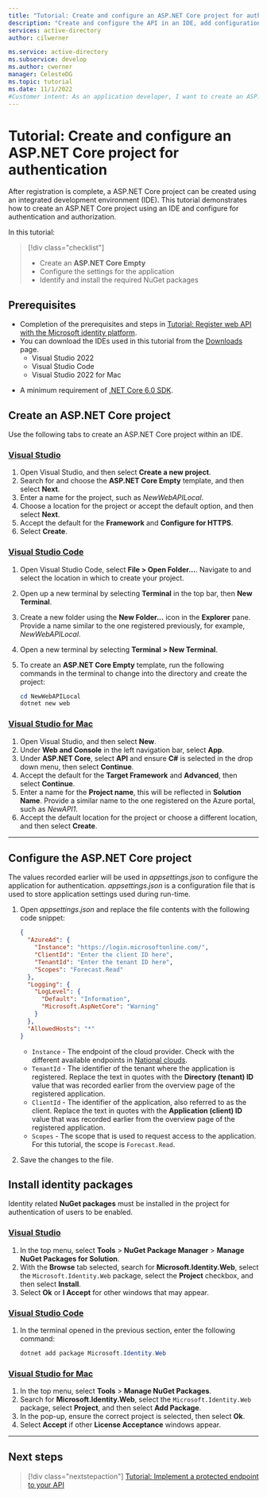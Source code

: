 ```yaml
---
title: "Tutorial: Create and configure an ASP.NET Core project for authentication"
description: "Create and configure the API in an IDE, add configuration for authentication and install required packages"
services: active-directory
author: cilwerner

ms.service: active-directory
ms.subservice: develop
ms.author: cwerner
manager: CelesteDG
ms.topic: tutorial
ms.date: 11/1/2022
#Customer intent: As an application developer, I want to create an ASP.NET Core project in an IDE, then configure it in such a way that I can add authentication with Azure AD.
---
```


# Tutorial: Create and configure an ASP.NET Core project for authentication

After registration is complete, a ASP.NET Core project can be created using an integrated development environment (IDE). This tutorial demonstrates how to create an ASP.NET Core project using an IDE and configure for authentication and authorization.

In this tutorial:

> [!div class="checklist"]
> * Create an **ASP.NET Core Empty**
> * Configure the settings for the application
> * Identify and install the required NuGet packages

## Prerequisites

* Completion of the prerequisites and steps in [Tutorial: Register web API with the Microsoft identity platform](web-api-tutorial-01-register-app.md).
* You can download the IDEs used in this tutorial from the [Downloads](https://visualstudio.microsoft.com/downloads) page.
  - Visual Studio 2022
  - Visual Studio Code
  - Visual Studio 2022 for Mac
- A minimum requirement of [.NET Core 6.0 SDK](https://dotnet.microsoft.com/download/dotnet).

## Create an ASP.NET Core project

Use the following tabs to create an ASP.NET Core project within an IDE.

### [Visual Studio](#tab/visual-studio)

1. Open Visual Studio, and then select **Create a new project**.
1. Search for and choose the **ASP.NET Core Empty** template, and then select **Next**.
1. Enter a name for the project, such as *NewWebAPILocal*.
1. Choose a location for the project or accept the default option, and then select **Next**.
1. Accept the default for the **Framework** and **Configure for HTTPS**.
1. Select **Create**.

### [Visual Studio Code](#tab/visual-studio-code)

1. Open Visual Studio Code, select **File > Open Folder...**. Navigate to and select the location in which to create your project.
1. Open up a new terminal by selecting **Terminal** in the top bar, then **New Terminal**.
1. Create a new folder using the **New Folder...** icon in the **Explorer** pane. Provide a name similar to the one registered previously, for example, *NewWebAPILocal*.
1. Open a new terminal by selecting **Terminal > New Terminal**.
1. To create an **ASP.NET Core Empty** template, run the following commands in the terminal to change into the directory and create the project:

    ```powershell
    cd NewWebAPILocal
    dotnet new web
    ```

### [Visual Studio for Mac](#tab/visual-studio-for-mac)

1. Open Visual Studio, and then select **New**.
1. Under **Web and Console** in the left navigation bar, select **App**.
1. Under **ASP.NET Core**, select **API** and ensure **C#** is selected in the drop down menu, then select **Continue**.
1. Accept the default for the **Target Framework** and **Advanced**, then select **Continue**.
1. Enter a name for the **Project name**, this will be reflected in **Solution Name**. Provide a similar name to the one registered on the Azure portal, such as *NewAPI1*.
1. Accept the default location for the project or choose a different location, and then select **Create**.
---

## Configure the ASP.NET Core project

The values recorded earlier will be used in *appsettings.json* to configure the application for authentication. *appsettings.json* is a configuration file that is used to store application settings used during run-time.

1. Open *appsettings.json* and replace the file contents with the following code snippet:

    ```json
    {
      "AzureAd": {
        "Instance": "https://login.microsoftonline.com/",
        "ClientId": "Enter the client ID here",
        "TenantId": "Enter the tenant ID here",
        "Scopes": "Forecast.Read"
      },
      "Logging": {
        "LogLevel": {
          "Default": "Information",
          "Microsoft.AspNetCore": "Warning"
        }
      },
      "AllowedHosts": "*"
    } 
    ```

    * `Instance` - The endpoint of the cloud provider. Check with the different available endpoints in [National clouds](authentication-national-cloud.md#azure-ad-authentication-endpoints).
    * `TenantId` - The identifier of the tenant where the application is registered. Replace the text in quotes with the **Directory (tenant) ID** value that was recorded earlier from the overview page of the registered application.
    * `ClientId` - The identifier of the application, also referred to as the client. Replace the text in quotes with the **Application (client) ID** value that was recorded earlier from the overview page of the registered application.
    * `Scopes` - The scope that is used to request access to the application. For this tutorial, the scope is `Forecast.Read`.
1. Save the changes to the file.

## Install identity packages

Identity related **NuGet packages** must be installed in the project for authentication of users to be enabled.

### [Visual Studio](#tab/visual-studio)

1. In the top menu, select **Tools** > **NuGet Package Manager** > **Manage NuGet Packages for Solution**.
1. With the **Browse** tab selected, search for **Microsoft.Identity.Web**, select the `Microsoft.Identity.Web` package, select the **Project** checkbox, and then select **Install**.
1. Select **Ok** or **I Accept** for other windows that may appear.

### [Visual Studio Code](#tab/visual-studio-code)

1. In the terminal opened in the previous section, enter the following command:

    ```powershell
    dotnet add package Microsoft.Identity.Web
    ```

### [Visual Studio for Mac](#tab/visual-studio-for-mac)

1. In the top menu, select **Tools** > **Manage NuGet Packages**.
1. Search for **Microsoft.Identity.Web**, select the `Microsoft.Identity.Web` package, select **Project**, and then select **Add Package**.
1. In the pop-up, ensure the correct project is selected, then select **Ok**.
1. Select **Accept** if other **License Acceptance** windows appear.

---

## Next steps

> [!div class="nextstepaction"]
> [Tutorial: Implement a protected endpoint to your API](web-api-tutorial-03-protect-endpoint.md)
